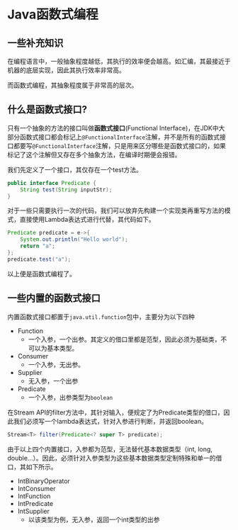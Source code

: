 # Java函数式编程

## 一些补充知识
在编程语言中，一般抽象程度越低，其执行的效率便会越高。如汇编，其最接近于机器的底层实现，因此其执行效率非常高。

而函数式编程，其抽象程度属于非常高的层次。

## 什么是函数式接口?
只有一个抽象的方法的接口叫做**函数式接口**(Functional Interface)，在JDK中大部分函数式接口都会标记上```@FunctionalInterface```注解，并不是所有的函数式接口都要写```@FunctionalInterface```注解，只是用来区分哪些是函数式接口的，如果标记了这个注解但又存在多个抽象方法，在编译时期便会报错。

我们先定义了一个接口，其仅存在一个test方法。
```java
public interface Predicate {
    String test(String inputStr);
}
```
对于一些只需要执行一次的代码，我们可以放弃先构建一个实现类再重写方法的模式，直接使用Lambda表达式进行代替，其代码如下。
```java
Predicate predicate = e->{
    System.out.println("Hello world");
    return "a";
};
predicate.test("a");
```
以上便是函数式编程了。

## 一些内置的函数式接口
内置函数式接口都置于```java.util.function```包中，主要分为以下四种
- Function
  - 一个入参，一个出参。其定义的借口里都是范型，因此必须为基础类，不可以为基本类型。
- Consumer
  - 一个入参，无出参。
- Supplier
  - 无入参，一个出参
- Predicate
  - 一个入参，出参类型为```boolean```

在Stream API的filter方法中，其针对输入，便规定了为Predicate类型的借口，因此我们必须写一个lambda表达式，针对入参进行判断，并返回boolean。
```java
Stream<T> filter(Predicate<? super T> predicate);
```

由于以上四个内置接口，入参都为范型，无法替代基本数据类型（int, long, double...）。因此，必须针对入参类型为这些基本数据类型定制特殊和单一的借口，其如下所示。
- IntBinaryOperator
- IntConsumer
- IntFunction
- IntPredicate
- IntSupplier
  - 以该类型为例，无入参，返回一个int类型的出参